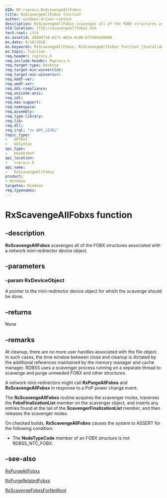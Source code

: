 ```yaml
---
UID: NF:rxprocs.RxScavengeAllFobxs
title: RxScavengeAllFobxs function
author: windows-driver-content
description: RxScavengeAllFobxs scavenges all of the FOBX structures associated with a network mini-redirector device object.
old-location: ifsk\rxscavengeallfobxs.htm
tech.root: ifsk
ms.assetid: dd849f18-6271-483a-9c00-b7fe50109989
ms.date: 4/16/2018
ms.keywords: RxScavengeAllFobxs, RxScavengeAllFobxs function [Installable File System Drivers], ifsk.rxscavengeallfobxs, rxprocs/RxScavengeAllFobxs, rxref_d983b334-0cc7-42ab-abc7-79f1bc0876cd.xml
ms.topic: function
req.header: rxprocs.h
req.include-header: Rxprocs.h
req.target-type: Desktop
req.target-min-winverclnt: 
req.target-min-winversvr: 
req.kmdf-ver: 
req.umdf-ver: 
req.ddi-compliance: 
req.unicode-ansi: 
req.idl: 
req.max-support: 
req.namespace: 
req.assembly: 
req.type-library: 
req.lib: 
req.dll: 
req.irql: "<= APC_LEVEL"
topic_type:
-	APIRef
-	kbSyntax
api_type:
-	HeaderDef
api_location:
-	rxprocs.h
api_name:
-	RxScavengeAllFobxs
product:
- Windows
targetos: Windows
req.typenames: 
---
```


# RxScavengeAllFobxs function


## -description


<b>RxScavengeAllFobxs</b> scavenges all of the FOBX structures associated with a network mini-redirector device object.


## -parameters




### -param RxDeviceObject

A pointer to the mini-redirector device object for which the scavenge should be done.


## -returns



None 




## -remarks



At cleanup, there are no more user handles associated with the file object. In such cases, the time window between close and cleanup is dictated by the additional references maintained by the memory manager and cache manager. RDBSS uses a scavenger process running on a separate thread to scavenge and purge unneeded FOBX and other structures.

A network mini-redirectors might call <b>RxPurgeAllFobxs</b> and <b>RxScavengeAllFobsx</b> in response to a PnP power change event. 

The <b>RxScavengeAllFobxs</b> routine acquires the scavenger mutex, traverses the <b>FobxFinalizationList</b> member on the scavenger object, and inserts any entries found at the tail of the <b>ScavengerFinalizationList </b>member, and then releases the scavenger mutex. 

On checked builds, <b>RxScavengeAllFobxs</b> causes the system to ASSERT for the following condition:

<ul>
<li>
The <b>NodeTypeCode</b> member of an FOBX structure is not RDBSS_NTC_FOBX.

</li>
</ul>



## -see-also




<a href="https://msdn.microsoft.com/library/windows/hardware/ff554673">RxPurgeAllFobxs</a>



<a href="https://msdn.microsoft.com/library/windows/hardware/ff554679">RxPurgeRelatedFobxs</a>



<a href="https://msdn.microsoft.com/library/windows/hardware/ff554713">RxScavengeFobxsForNetRoot</a>
 

 

